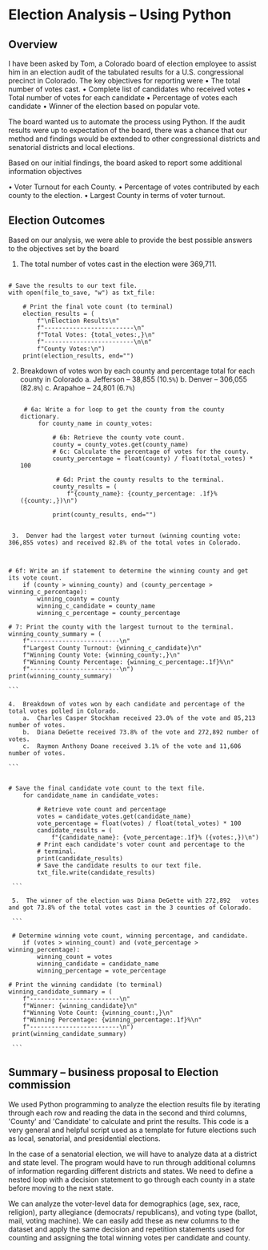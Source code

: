 # Election Analysis – Using Python
## Overview
I have been asked by Tom, a Colorado board of election employee to assist him in an election audit of the tabulated results for a U.S. congressional precinct in Colorado. The key objectives for reporting were
•	The total number of votes cast.
•	Complete list of candidates who received votes
•	Total number of votes for each candidate 
•	Percentage of votes each candidate
•	Winner of the election based on popular vote.

The board wanted us to automate the process using Python. If the audit results were up to expectation of the board, there was a chance that our method and findings would be extended to other congressional districts and senatorial districts and local elections.


Based on our initial findings, the board asked to report some additional information objectives

•	Voter Turnout for each County.
•	Percentage of votes contributed by each county to the election.
•	Largest County in terms of voter turnout.

## Election Outcomes

Based on our analysis, we were able to provide the best possible answers to the objectives set by the board
1.	The total number of votes cast in the election were 369,711.

```

# Save the results to our text file.
with open(file_to_save, "w") as txt_file:

    # Print the final vote count (to terminal)
    election_results = (
        f"\nElection Results\n"
        f"-------------------------\n"
        f"Total Votes: {total_votes:,}\n"
        f"-------------------------\n\n"
        f"County Votes:\n")
    print(election_results, end="")
```

2. Breakdown of votes won by each county and percentage total for each county in Colorado
    a.	Jefferson – 38,855 (10.`5%`)
    b.	Denver – 306,055 (82.`8%`)
    c.	Arapahoe – 24,801 (6.`7%`)
    
   ``` 

	# 6a: Write a for loop to get the county from the county dictionary.
	    for county_name in county_votes:
	
	        # 6b: Retrieve the county vote count.
	        county = county_votes.get(county_name)
	        # 6c: Calculate the percentage of votes for the county.
	        county_percentage = float(county) / float(total_votes) * 100
	
             # 6d: Print the county results to the terminal.
	        county_results = (
	            f"{county_name}: {county_percentage: .1f}% ({county:,})\n")
	        
	        print(county_results, end="")

  ```
  
   3.  Denver had the largest voter turnout (winning counting vote: 306,855 votes) and received 82.8% of the total votes in Colorado.
   
   
   ```
    # 6f: Write an if statement to determine the winning county and get its vote count.
        if (county > winning_county) and (county_percentage > winning_c_percentage):
            winning_county = county
            winning_c_candidate = county_name
            winning_c_percentage = county_percentage

    # 7: Print the county with the largest turnout to the terminal.
    winning_county_summary = (
        f"-------------------------\n"
        f"Largest County Turnout: {winning_c_candidate}\n"
        f"Winning County Vote: {winning_county:,}\n"
        f"Winning County Percentage: {winning_c_percentage:.1f}%\n"
        f"-------------------------\n")  
    print(winning_county_summary)

    ```
    
    4.  Breakdown of votes won by each candidate and percentage of the total votes polled in Colorado.
        a.	Charles Casper Stockham received 23.0% of the vote and 85,213 number of votes.
        b.	Diana DeGette received 73.8% of the vote and 272,892 number of votes.
        c.	Raymon Anthony Doane received 3.1% of the vote and 11,606 number of votes.
	
    ```
    
    
    # Save the final candidate vote count to the text file.
	    for candidate_name in candidate_votes:
	
	        # Retrieve vote count and percentage
	        votes = candidate_votes.get(candidate_name)
	        vote_percentage = float(votes) / float(total_votes) * 100
	        candidate_results = (
	            f"{candidate_name}: {vote_percentage:.1f}% ({votes:,})\n")	
	        # Print each candidate's voter count and percentage to the
	        # terminal.
	        print(candidate_results)
            # Save the candidate results to our text file.
	        txt_file.write(candidate_results)

     ```    
     
     5.  The winner of the election was Diana DeGette with 272,892   votes and got 73.8% of the total votes cast in the 3 counties of Colorado.
     
     ```
     
     # Determine winning vote count, winning percentage, and candidate.
        if (votes > winning_count) and (vote_percentage > winning_percentage):
            winning_count = votes
            winning_candidate = candidate_name
            winning_percentage = vote_percentage

    # Print the winning candidate (to terminal)
    winning_candidate_summary = (
        f"-------------------------\n"
        f"Winner: {winning_candidate}\n"
        f"Winning Vote Count: {winning_count:,}\n"
        f"Winning Percentage: {winning_percentage:.1f}%\n"
        f"-------------------------\n")
     print(winning_candidate_summary)
     
     ```
     
  ## Summary – business proposal to Election commission
  
We used Python programming to analyze the election results file by iterating through each row and reading the data in the second and third columns, 'County' and 'Candidate' to calculate and print the results. This code is a very general and helpful script used as a template for future elections such as local, senatorial, and presidential elections.

In the case of a senatorial election, we will have to analyze data at a district and state level. The program would have to run through additional columns of information regarding different districts and states. We need to define a nested loop with a decision statement to go through each county in a state before moving to the next state. 

We can analyze the voter-level data for demographics (age, sex, race, religion), party allegiance (democrats/ republicans), and voting type (ballot, mail, voting machine). We can easily add these as new columns to the dataset and apply the same decision and repetition statements used for counting and assigning the total winning votes per candidate and county.



   
